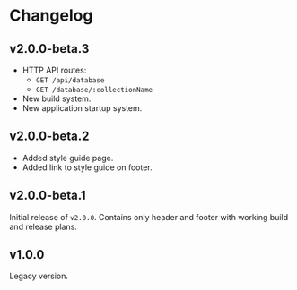 # Changelog

## v2.0.0-beta.3
- HTTP API routes:
  - `GET /api/database`
  - `GET /database/:collectionName`
- New build system.
- New application startup system.

## v2.0.0-beta.2
- Added style guide page.
- Added link to style guide on footer.

## v2.0.0-beta.1
Initial release of `v2.0.0`. Contains only header and footer with working build and release plans.

## v1.0.0
Legacy version.
